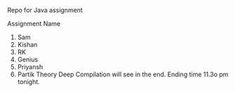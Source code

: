 Repo for Java assignment

Assignment Name
1. Sam
2. Kishan
3. RK
4. Genius
5. Priyansh
6. Partik
Theory Deep
Compilation will see in the end.
Ending time 11.3o pm tonight.
